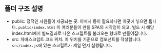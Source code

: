## 폴더 구조 설명

- public: 정적인 자원들이 제공되는 곳. 이미지 등이 필요하다면 이곳에 넣으면 됩니다.
  `public/index.html` 이 여러분들이 만들 SPA의 시작점이 되고, 빌드 시 해당 index.html에서 빌드결과로 나온 스크립트를 불러오는 형태로 만들어집니다.
- src: 자바스크립트 코드 위치. 이 위치를 기준으로 컴포넌트를 작성합니다. `src/index.js`에 있는 스크립트가 제일 먼저 실행됩니다.
